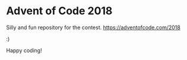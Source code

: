 # Advent of Code 2018

Silly and fun repository for the contest.
https://adventofcode.com/2018

:)

Happy coding!